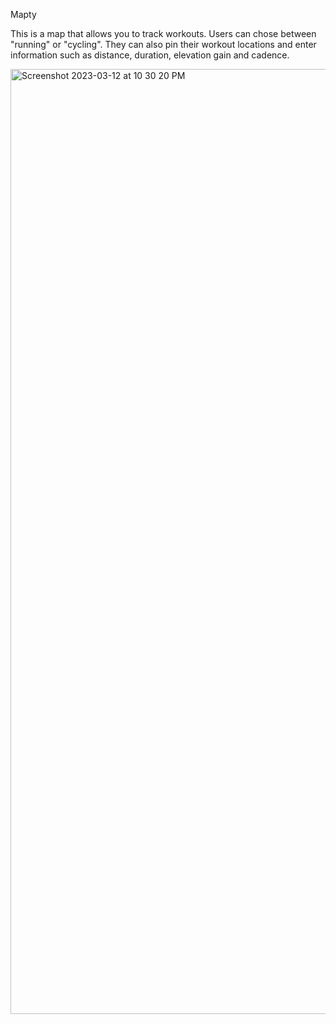 Mapty

This is a map that allows you to track workouts. Users can chose between "running" or "cycling". They can also pin their workout locations and enter information such as distance, duration, elevation gain and cadence.

<img width="1512" alt="Screenshot 2023-03-12 at 10 30 20 PM" src="https://user-images.githubusercontent.com/83601745/224595107-8f50a3d5-e47c-4389-8af0-57461c15ebf1.png">

